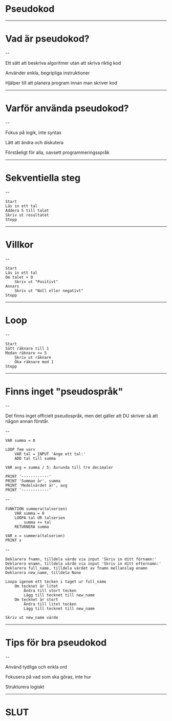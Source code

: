 # Pseudokod

---

# Vad är pseudokod?

--

Ett sätt att beskriva algoritmer utan att skriva riktig kod

Använder enkla, begripliga instruktioner

Hjälper till att planera program innan man skriver kod

---

# Varför använda pseudokod?

--

Fokus på logik, inte syntax

Lätt att ändra och diskutera

Förståeligt för alla, oavsett programmeringsspråk

---

# Sekventiella steg

--

```text
Start
Läs in ett tal
Addera 5 till talet
Skriv ut resultatet
Stopp
```

---

# Villkor

--

```text
Start
Läs in ett tal
Om talet > 0
    Skriv ut "Positivt"
Annars
    Skriv ut "Noll eller negativt"
Stopp
```

---

# Loop

--

```text
Start
Sätt räknare till 1
Medan räknare <= 5
    Skriv ut räknare
    Öka räknare med 1
Stopp
```

---

# Finns inget "pseudospråk"

--

Det finns inget officielt pseudospråk, men det gäller att DU skriver så att någon annan förstår.

--

```text
VAR summa = 0

LOOP fem varv
    VAR tal = INPUT 'Ange ett tal:'
    ADD tal till summa

VAR avg = summa / 5; Avrunda till tre decimaler

PRINT '------------'
PRINT 'Summan är', summa
PRINT 'Medelvärdet är', avg
PRINT '------------'
```

--

```text
FUNKTION summera(talserien)
    VAR summa = 0
    LOOPA tal UR talserien
        summa += tal
    RETURNERA summa

VAR x = summera(talserien)
PRINT x
```

--

```text
Deklarera fnamn, tilldela värde via input 'Skriv in ditt förnamn:'
Deklarera enamn, tilldela värde via input 'Skriv in ditt efternamn:'
Deklarera full_name, tilldela värdet av fnamn mellanslag enamn
Deklarera new_name, tilldela None

Loopa igenom ett tecken i taget ur full_name
    Om tecknet är litet
        Ändra till stort tecken
        Lägg till tecknet till new_name
    Om tecknet är stort
        Ändra till litet tecken
        Lägg till tecknet till new_name

Skriv ut new_name värde
```

---

# Tips för bra pseudokod

--

Använd tydliga och enkla ord

Fokusera på vad som ska göras, inte hur

Strukturera logiskt

---

# SLUT
